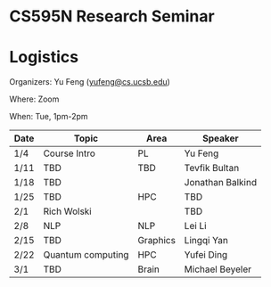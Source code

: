 # CS595N Research Seminar

# Logistics
Organizers: Yu Feng (yufeng@cs.ucsb.edu)

Where: Zoom

When: Tue, 1pm-2pm


| Date  | Topic                                         | Area | Speaker |
|-------|-----------------------------------------------|--------|------|
| 1/4  | Course Intro   |   PL   |  Yu Feng    |
| 1/11  | TBD         |  TBD      |  Tevfik Bultan    |   
| 1/18  | TBD     |  |Jonathan Balkind    |   
| 1/25  | TBD       |  HPC     |   TBD   |    
| 2/1 | Rich Wolski                   |      |   TBD   |    
| 2/8 | NLP                    |  NLP | Lei Li    | 
| 2/15 | TBD |  Graphics  |   Lingqi Yan   |   
| 2/22 | Quantum computing              | HPC        |   Yufei Ding   |    
| 3/1 | TBD            |   Brain    |   Michael Beyeler   |   
 

